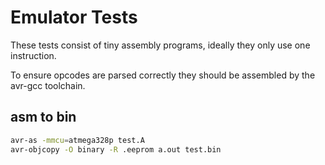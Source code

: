 # Emulator Tests

These tests consist of tiny assembly programs, ideally they only use one instruction.

To ensure opcodes are parsed correctly they should be assembled by the avr-gcc toolchain.

## asm to bin
```sh
avr-as -mmcu=atmega328p test.A
avr-objcopy -O binary -R .eeprom a.out test.bin
```